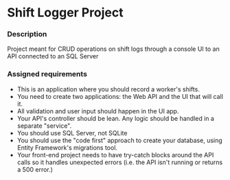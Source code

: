 <h1>Shift Logger Project</h1>
<h3>Description</h3>
<p>Project meant for CRUD operations on shift logs through a console UI to an API connected to an SQL Server</p>
<h3>Assigned requirements</h3>
<ul>
  <li>This is an application where you should record a worker's shifts.</li>
  <li>You need to create two applications: the Web API and the UI that will call it.</li>
  <li>All validation and user input should happen in the UI app.</li>
  <li>Your API's controller should be lean. Any logic should be handled in a separate "service".</li>
  <li>You should use SQL Server, not SQLite</li>
  <li>You should use the "code first" approach to create your database, using Entity Framework's migrations tool.</li>
  <li>Your front-end project needs to have try-catch blocks around the API calls so it handles unexpected errors (i.e. the API isn't running or returns a 500 error.)</li>
</ul>
